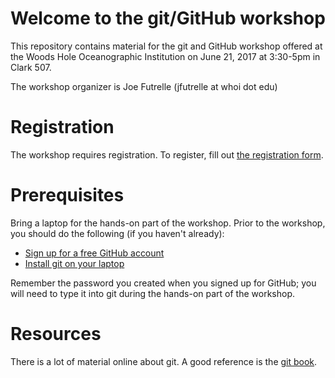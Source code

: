 # Welcome to the git/GitHub workshop

This repository contains material for the git and GitHub workshop offered at the
Woods Hole Oceanographic Institution on June 21, 2017 at 3:30-5pm in Clark 507.

The workshop organizer is Joe Futrelle (jfutrelle at whoi dot edu)

# Registration

The workshop requires registration. To register, fill out [the registration form](http://tinyurl.com/WHOIGitHubworkshop).

# Prerequisites

Bring a laptop for the hands-on part of the workshop. Prior to the workshop, you should do the following (if you haven't already):

* [Sign up for a free GitHub account](https://github.com/join)
* [Install git on your laptop](install-git.md)

Remember the password you created when you signed up for GitHub;
you will need to type it into git during the hands-on part of the workshop.

# Resources

There is a lot of material online about git. A good reference is the [git book](https://git-scm.com/book/en/v2).
